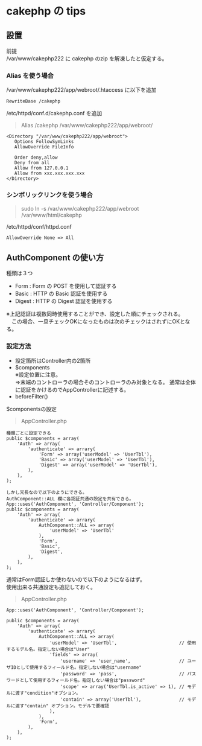 # cakephp の tips

## 設置
前提  
/var/www/cakephp222 に cakephp のzip を解凍したと仮定する。  


### Alias を使う場合  

/var/www/cakephp222/app/webroot/.htaccess に以下を追加  

```
RewriteBase /cakephp  
```

/etc/httpd/conf.d/cakephp.conf を追加  
> Alias /cakephp /var/www/cakephp222/app/webroot/  

```
<Directory "/var/www/cakephp222/app/webroot">  
   Options FollowSymLinks  
   AllowOverride FileInfo  

   Order deny,allow  
   Deny from all  
   Allow from 127.0.0.1  
   Allow from xxx.xxx.xxx.xxx  
</Directory>  
```

### シンボリックリンクを使う場合  
> sudo ln -s /var/www/cakephp222/app/webroot /var/www/html/cakephp  

/etc/httpd/conf/httpd.conf  

```
AllowOverride None => All  
```

## AuthComponent の使い方

種類は３つ
- Form   : Form の POST を使用して認証する
- Basic  : HTTP の Basic 認証を使用する
- Digest : HTTP の Digest 認証を使用する

※上記認証は複数同時使用することができ、設定した順にチェックされる。  
　この場合、一旦チェックOKになったものは次のチェックはされずにOKとなる。  

### 設定方法
- 設定箇所はController内の2箇所
- $components  
※設定位置に注意。  
=>末端のコントローラの場合そのコントローラのみ対象となる。
通常は全体に認証をかけるのでAppControllerに記述する。  
- beforeFilter()  

$componentsの設定  

> AppController.php  

```
種類ごとに設定できる
public $components = array(
    'Auth' => array(
        'authenticate' => arrary(
            'Form' => array('userModel' => 'UserTbl'),
            'Basic' => array('userModel' => 'UserTbl'),
            'Digest' => array('userModel' => 'UserTbl'),
        ),
    ),
);

しかし冗長なので以下のようにできる。
AuthComponent::ALL 欄に各認証共通の設定を共有できる。
App::uses('AuthComponent', 'Controller/Component');
public $components = array(
    'Auth' => array(
        'authenticate' => arrary(
            AuthComponent::ALL => array(
                'userModel' => 'UserTbl'
            ),
            'Form',
            'Basic',
            'Digest',
        ),
    ),
);
```

通常はForm認証しか使わないので以下のようになるはず。  
使用出来る共通設定も追記しておく。  
> AppController.php  

```
App::uses('AuthComponent', 'Controller/Component');

public $components = array(
    'Auth' => array(
        'authenticate' => arrary(
            AuthComponent::ALL => array(
                'userModel' => 'UserTbl',                       // 使用するモデル名。指定しない場合は"User"
                'fields' => array(
                    'username' => 'user_name',                  // ユーザIDとして使用するフィールド名。指定しない場合は"username"
                    'password' => 'pass',                       // パスワードとして使用するフィールド名。指定しない場合は"password"
                    'scope' => array('UserTbl.is_active' => 1), // モデルに渡す"condition"オプション。
                    'contain' => array('UserTbl'),              // モデルに渡す"contain" オプション。モデルで要確認
                ),
            ),
            'Form',
        ),
    ),
);
```












